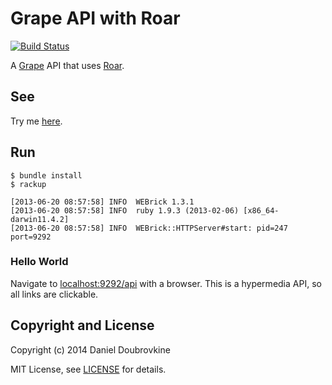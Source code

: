 Grape API with Roar
===================

[![Build Status](https://secure.travis-ci.org/dblock/grape-with-roar.png)](http://travis-ci.org/dblock/grape-with-roar)

A [Grape](http://github.com/intridea/grape) API that uses [Roar](https://github.com/apotonick/roar).

See
---

Try me [here](http://grape-with-roar.herokuapp.com/api/).

Run
---

```
$ bundle install
$ rackup

[2013-06-20 08:57:58] INFO  WEBrick 1.3.1
[2013-06-20 08:57:58] INFO  ruby 1.9.3 (2013-02-06) [x86_64-darwin11.4.2]
[2013-06-20 08:57:58] INFO  WEBrick::HTTPServer#start: pid=247 port=9292
```

### Hello World

Navigate to [localhost:9292/api](http://localhost:9292/api) with a browser. This is a hypermedia API, so all links are clickable.

Copyright and License
---------------------

Copyright (c) 2014 Daniel Doubrovkine

MIT License, see [LICENSE](LICENSE) for details.
